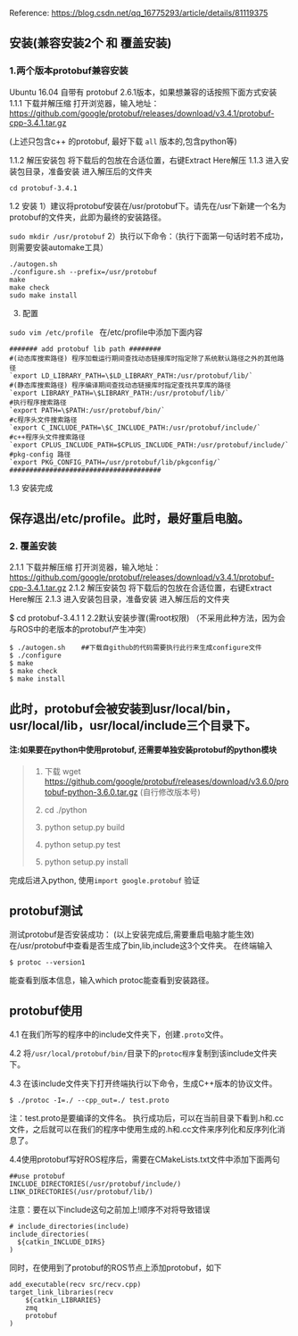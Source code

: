 Reference: https://blog.csdn.net/qq_16775293/article/details/81119375

## 安装(兼容安装2个 和 覆盖安装)

### 1.两个版本protobuf兼容安装
Ubuntu 16.04 自带有 protobuf 2.6.1版本，如果想兼容的话按照下面方式安装 
1.1.1 下载并解压缩 
打开浏览器，输入地址：https://github.com/google/protobuf/releases/download/v3.4.1/protobuf-cpp-3.4.1.tar.gz    

(上述只包含c++ 的protobuf, 最好下载 `all` 版本的,包含python等)

1.1.2 解压安装包 
将下载后的包放在合适位置，右键Extract Here解压 
1.1.3 进入安装包目录，准备安装 
进入解压后的文件夹

`cd protobuf-3.4.1`

1.2 安装 
1）建议将protobuf安装在/usr/protobuf下。请先在/usr下新建一个名为protobuf的文件夹，此即为最终的安装路径。

`sudo mkdir /usr/protobuf`
2）执行以下命令：（执行下面第一句话时若不成功，则需要安装automake工具）

```
./autogen.sh
./configure.sh --prefix=/usr/protobuf
make
make check
sudo make install
```

3)  配置

`sudo vim /etc/profile
`
在/etc/profile中添加下面内容

```
####### add protobuf lib path ########
#(动态库搜索路径) 程序加载运行期间查找动态链接库时指定除了系统默认路径之外的其他路径
`export LD_LIBRARY_PATH=\$LD_LIBRARY_PATH:/usr/protobuf/lib/`
#(静态库搜索路径) 程序编译期间查找动态链接库时指定查找共享库的路径
`export LIBRARY_PATH=\$LIBRARY_PATH:/usr/protobuf/lib/`
#执行程序搜索路径
`export PATH=\$PATH:/usr/protobuf/bin/`
#c程序头文件搜索路径
`export C_INCLUDE_PATH=\$C_INCLUDE_PATH:/usr/protobuf/include/`
#c++程序头文件搜索路径
`export CPLUS_INCLUDE_PATH=$CPLUS_INCLUDE_PATH:/usr/protobuf/include/`
#pkg-config 路径
`export PKG_CONFIG_PATH=/usr/protobuf/lib/pkgconfig/`
######################################
```



1.3 安装完成 

保存退出/etc/profile。此时，最好重启电脑。
--------------------- 



### 2. 覆盖安装

2.1.1 下载并解压缩 
打开浏览器，输入地址：https://github.com/google/protobuf/releases/download/v3.4.1/protobuf-cpp-3.4.1.tar.gz 
2.1.2 解压安装包 
将下载后的包放在合适位置，右键Extract Here解压 
2.1.3 进入安装包目录，准备安装 
进入解压后的文件夹

$ cd protobuf-3.4.1
1
2.2默认安装步骤(需root权限) 
（不采用此种方法，因为会与ROS中的老版本的protobuf产生冲突）

```
$ ./autogen.sh    ##下载自github的代码需要执行此行来生成configure文件
$ ./configure
$ make
$ make check
$ make install
```



此时，protobuf会被安装到usr/local/bin，usr/local/lib，usr/local/include三个目录下。
--------------------- 



#### 注:如果要在python中使用protobuf, 还需要单独安装protobuf的python模块

> 1. 下载 wget <https://github.com/google/protobuf/releases/download/v3.6.0/protobuf-python-3.6.0.tar.gz>   (自行修改版本号)
>
> 2. cd ./python
> 3. python setup.py build
> 4. python setup.py test
> 5. python setup.py install

完成后进入python, 使用`import google.protobuf` 验证






## protobuf测试

测试protobuf是否安装成功： (以上安装完成后,需要重启电脑才能生效)
在/usr/protobuf中查看是否生成了bin,lib,include这3个文件夹。 
在终端输入

```
$ protoc --version1
```

能查看到版本信息，输入which protoc能查看到安装路径。

## protobuf使用

4.1 在我们所写的程序中的include文件夹下，创建`.proto`文件。

4.2 将`/usr/local/protobuf/bin/`目录下的`protoc程序`复制到该include文件夹下。

4.3 在该include文件夹下打开终端执行以下命令，生成C++版本的协议文件。

```
$ ./protoc -I=./ --cpp_out=./ test.proto
```


注：test.proto是要编译的文件名。 
执行成功后，可以在当前目录下看到.h和.cc文件，之后就可以在我们的程序中使用生成的.h和.cc文件来序列化和反序列化消息了。

4.4使用protobuf写好ROS程序后，需要在CMakeLists.txt文件中添加下面两句

```
##use protobuf
INCLUDE_DIRECTORIES(/usr/protobuf/include/)
LINK_DIRECTORIES(/usr/protobuf/lib/)

```



注意：要在以下include这句之前加上!顺序不对将导致错误

```
# include_directories(include)
include_directories(
  ${catkin_INCLUDE_DIRS}
)
```



同时，在使用到了protobuf的ROS节点上添加protobuf，如下

```
add_executable(recv src/recv.cpp)
target_link_libraries(recv
	${catkin_LIBRARIES}
	zmq
	protobuf
)
```

